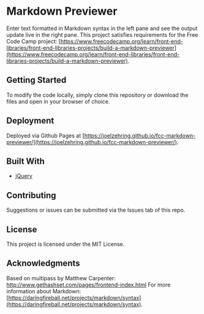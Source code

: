 # Markdown Previewer

Enter text formatted in Markdown syntax in the left pane and see the output update live in the right pane. This project satisfies requirements for the Free Code Camp project: [https://www.freecodecamp.org/learn/front-end-libraries/front-end-libraries-projects/build-a-markdown-previewer](https://www.freecodecamp.org/learn/front-end-libraries/front-end-libraries-projects/build-a-markdown-previewer).

## Getting Started

To modify the code locally, simply clone this repository or download the files and open in your browser of choice.

## Deployment

Deployed via Github Pages at [https://joelzehring.github.io/fcc-markdown-previewer/](https://joelzehring.github.io/fcc-markdown-previewer/).

## Built With

* [jQuery](https://jquery.com/)

## Contributing

Suggestions or issues can be submitted via the Issues tab of this repo.

## License

This project is licensed under the MIT License.

## Acknowledgments

Based on multipass by Matthew Carpenter: http://www.gethashset.com/pages/frontend-index.html
For more information about Markdown: [https://daringfireball.net/projects/markdown/syntax](https://daringfireball.net/projects/markdown/syntax).
